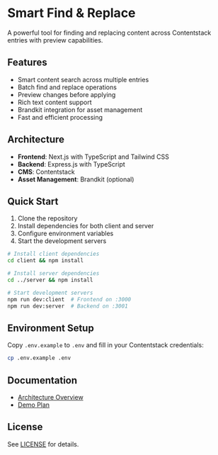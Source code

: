 # Smart Find & Replace

A powerful tool for finding and replacing content across Contentstack entries with preview capabilities.

## Features

- Smart content search across multiple entries
- Batch find and replace operations
- Preview changes before applying
- Rich text content support
- Brandkit integration for asset management
- Fast and efficient processing

## Architecture

- **Frontend**: Next.js with TypeScript and Tailwind CSS
- **Backend**: Express.js with TypeScript
- **CMS**: Contentstack
- **Asset Management**: Brandkit (optional)

## Quick Start

1. Clone the repository
2. Install dependencies for both client and server
3. Configure environment variables
4. Start the development servers

```bash
# Install client dependencies
cd client && npm install

# Install server dependencies
cd ../server && npm install

# Start development servers
npm run dev:client  # Frontend on :3000
npm run dev:server  # Backend on :3001
```

## Environment Setup

Copy `.env.example` to `.env` and fill in your Contentstack credentials:

```bash
cp .env.example .env
```

## Documentation

- [Architecture Overview](docs/architecture.md)
- [Demo Plan](docs/demo-plan.md)

## License

See [LICENSE](LICENSE) for details.